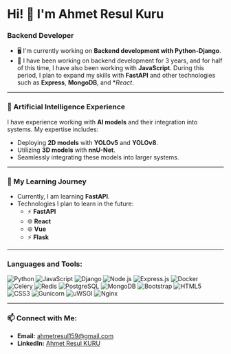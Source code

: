 # Hi! 👋 I'm Ahmet Resul Kuru

### Backend Developer

- 🖥️ I'm currently working on **Backend development with Python-Django**.
- 🌟 I have been working on backend development for 3 years, and for half of this time, I have also been working with **JavaScript**. During this period, I plan to expand my skills with **FastAPI** and other technologies such as **Express**, **MongoDB**, and **React*.

---

### 🧠 Artificial Intelligence Experience

I have experience working with **AI models** and their integration into systems. My expertise includes:
- Deploying **2D models** with **YOLOv5** and **YOLOv8**.
- Utilizing **3D models** with **nnU-Net**.
- Seamlessly integrating these models into larger systems.

---

### 🚀 My Learning Journey

- Currently, I am learning **FastAPI**.
- Technologies I plan to learn in the future:
  - ⚡ **FastAPI**
  - 🌐 **React**
  - 🌐 **Vue**
  - ⚡ **Flask**
---

### Languages and Tools:
![Python](https://img.shields.io/badge/-Python-3776AB?style=flat&logo=python&logoColor=white)
![JavaScript](https://img.shields.io/badge/-JavaScript-F7DF1E?style=flat&logo=javascript&logoColor=black)
![Django](https://img.shields.io/badge/-Django-092E20?style=flat&logo=django&logoColor=white)
![Node.js](https://img.shields.io/badge/-Node.js-339933?style=flat&logo=node.js&logoColor=white)
![Express.js](https://img.shields.io/badge/-Express.js-000000?style=flat&logo=express&logoColor=white)
![Docker](https://img.shields.io/badge/-Docker-2496ED?style=flat&logo=docker&logoColor=white)
![Celery](https://img.shields.io/badge/-Celery-37814A?style=flat&logo=celery&logoColor=white)
![Redis](https://img.shields.io/badge/-Redis-DC382D?style=flat&logo=redis&logoColor=white)
![PostgreSQL](https://img.shields.io/badge/-PostgreSQL-336791?style=flat&logo=postgresql&logoColor=white)
![MongoDB](https://img.shields.io/badge/-MongoDB-47A248?style=flat&logo=mongodb&logoColor=white)
![Bootstrap](https://img.shields.io/badge/-Bootstrap-7952B3?style=flat&logo=bootstrap&logoColor=white)
![HTML5](https://img.shields.io/badge/-HTML5-E34F26?style=flat&logo=html5&logoColor=white)
![CSS3](https://img.shields.io/badge/-CSS3-1572B6?style=flat&logo=css3&logoColor=white)
![Gunicorn](https://img.shields.io/badge/-Gunicorn-499848?style=flat&logo=gunicorn&logoColor=white)
![uWSGI](https://img.shields.io/badge/-uWSGI-333333?style=flat&logo=uwsgi&logoColor=white)
![Nginx](https://img.shields.io/badge/-Nginx-009639?style=flat&logo=nginx&logoColor=white)

---

### 📫 Connect with Me:
- **Email:** ahmetresul159@gmail.com
- **LinkedIn:** [Ahmet Resul KURU](https://linkedin.com/in/ahmet-resul-kuru-785717214)

